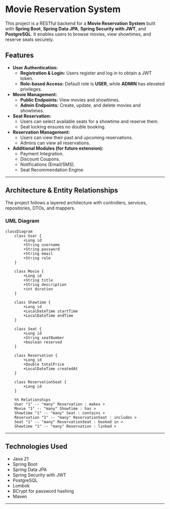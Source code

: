 # Movie Reservation System 

This project is a RESTful backend for a **Movie Reservation System** built with **Spring Boot**, **Spring Data JPA**, **Spring Security with JWT**, and **PostgreSQL**. It enables users to browse movies, view showtimes, and reserve seats securely.  

## Features

- **User Authentication:**
  - **Registration & Login:** Users register and log in to obtain a JWT token.
  - **Role-based Access:** Default role is **USER**, while **ADMIN** has elevated privileges.
- **Movie Management:**
  - **Public Endpoints:** View movies and showtimes.
  - **Admin Endpoints:** Create, update, and delete movies and showtimes.
- **Seat Reservation:**
  - Users can select available seats for a showtime and reserve them.
  - Seat locking ensures no double booking.
- **Reservation Management:**
  - Users can view their past and upcoming reservations.
  - Admins can view all reservations.
- **Additional Modules (for future extension):**
  - Payment Integration.
  - Discount Coupons.
  - Notifications (Email/SMS).
  - Seat Recommendation Engine.

---

## Architecture & Entity Relationships

The project follows a layered architecture with controllers, services, repositories, DTOs, and mappers.  

### UML Diagram

```mermaid
classDiagram
    class User {
        +Long id
        +String username
        +String password
        +String email
        +String role
    }

    class Movie {
        +Long id
        +String title
        +String description
        +int duration
    }

    class Showtime {
        +Long id
        +LocalDateTime startTime
        +LocalDateTime endTime
    }

    class Seat {
        +Long id
        +String seatNumber
        +boolean reserved
    }

    class Reservation {
        +Long id
        +Double totalPrice
        +LocalDateTime createdAt
    }

    class ReservationSeat {
        +Long id
    }

    %% Relationships
    User "1" -- "many" Reservation : makes >
    Movie "1" -- "many" Showtime : has >
    Showtime "1" -- "many" Seat : contains >
    Reservation "1" -- "many" ReservationSeat : includes >
    Seat "1" -- "many" ReservationSeat : booked in >
    Showtime "1" -- "many" Reservation : linked >
```
---
## Technologies Used

- Java 21
- Spring Boot
- Spring Data JPA
- Spring Security with JWT
- PostgreSQL
- Lombok
- BCrypt for password hashing
- Maven
---
